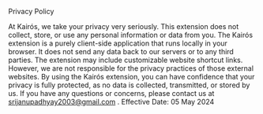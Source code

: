Privacy Policy

At Kairós, we take your privacy very seriously. This extension does not collect, store, or use any personal information or data from you.
The Kairós extension is a purely client-side application that runs locally in your browser. It does not send any data back to our servers or to any third parties.
The extension may include customizable website shortcut links. However, we are not responsible for the privacy practices of those external websites.
By using the Kairós extension, you can have confidence that your privacy is fully protected, as no data is collected, transmitted, or stored by us.
If you have any questions or concerns, please contact us at srijanupadhyay2003@gmail.com .
Effective Date: 05 May 2024
